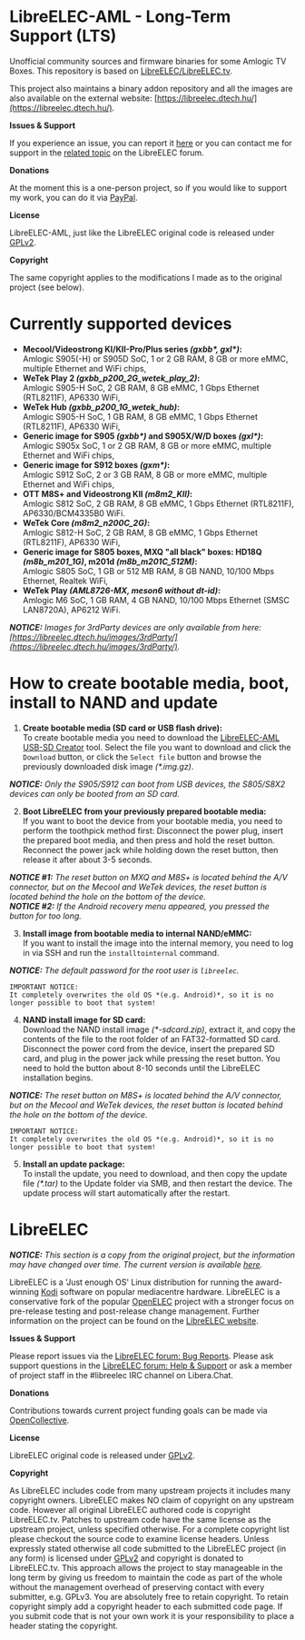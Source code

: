 # LibreELEC-AML - Long-Term Support (LTS)

Unofficial community sources and firmware binaries for some Amlogic TV Boxes. This repository is based on [LibreELEC/LibreELEC.tv](https://github.com/LibreELEC/LibreELEC.tv).

This project also maintains a binary addon repository and all the images are also available on the external website: [https://libreelec.dtech.hu/](https://libreelec.dtech.hu/).

**Issues & Support**

If you experience an issue, you can report it [here](https://github.com/dtechsrv/LibreELEC-AML/issues) or you can contact me for support in the [related topic](https://forum.libreelec.tv/thread/23456) on the LibreELEC forum.

**Donations**

At the moment this is a one-person project, so if you would like to support my work, you can do it via [PayPal](https://paypal.me/dtechsrv).

**License**

LibreELEC-AML, just like the LibreELEC original code is released under [GPLv2](https://www.gnu.org/licenses/gpl-2.0.html).

**Copyright**

The same copyright applies to the modifications I made as to the original project (see below).

# Currently supported devices

- **Mecool/Videostrong KI/KII-Pro/Plus series *(gxbb\*, gxl\*)*:**<br />
Amlogic S905(-H) or S905D SoC, 1 or 2 GB RAM, 8 GB or more eMMC, multiple Ethernet and WiFi chips,
- **WeTek Play 2 *(gxbb_p200_2G_wetek_play_2)*:**<br />
Amlogic S905-H SoC, 2 GB RAM, 8 GB eMMC, 1 Gbps Ethernet (RTL8211F), AP6330 WiFi,
- **WeTek Hub *(gxbb_p200_1G_wetek_hub)*:**<br />
Amlogic S905-H SoC, 1 GB RAM, 8 GB eMMC, 1 Gbps Ethernet (RTL8211F), AP6330 WiFi,
- **Generic image for S905 *(gxbb\*)* and S905X/W/D boxes *(gxl\*)*:**<br />
Amlogic S905x SoC, 1 or 2 GB RAM, 8 GB or more eMMC, multiple Ethernet and WiFi chips,
- **Generic image for S912 boxes *(gxm\*)*:**<br />
Amlogic S912 SoC, 2 or 3 GB RAM, 8 GB or more eMMC, multiple Ethernet and WiFi chips,
- **OTT M8S+ and Videostrong KII *(m8m2_KII)*:**<br />
Amlogic S812 SoC, 2 GB RAM, 8 GB eMMC, 1 Gbps Ethernet (RTL8211F), AP6330/BCM4335B0 WiFi.
- **WeTek Core *(m8m2_n200C_2G)*:**<br />
Amlogic S812-H SoC, 2 GB RAM, 8 GB eMMC, 1 Gbps Ethernet (RTL8211F), AP6330 WiFi,
- **Generic image for S805 boxes, MXQ "all black" boxes: HD18Q *(m8b_m201_1G)*, m201d *(m8b_m201C_512M)*:**<br />
Amlogic S805 SoC, 1 GB or 512 MB RAM, 8 GB NAND, 10/100 Mbps Ethernet, Realtek WiFi,
- **WeTek Play *(AML8726-MX, meson6 without dt-id)*:**<br />
Amlogic M6 SoC, 1 GB RAM, 4 GB NAND, 10/100 Mbps Ethernet (SMSC LAN8720A), AP6212 WiFi.

***NOTICE:** Images for 3rdParty devices are only available from here: [https://libreelec.dtech.hu/images/3rdParty/](https://libreelec.dtech.hu/images/3rdParty/).*

# How to create bootable media, boot, install to NAND and update

1. **Create bootable media (SD card or USB flash drive):**<br />
To create bootable media you need to download the [LibreELEC-AML USB-SD Creator](https://github.com/dtechsrv/usb-sd-creator/releases) tool. Select the file you want to download and click the `Download` button, or click the `Select file` button and browse the previously downloaded disk image *(\*.img.gz)*.

***NOTICE:** Only the S905/S912 can boot from USB devices, the S805/S8X2 devices can only be booted from an SD card.*

2. **Boot LibreELEC from your previously prepared bootable media:**<br />
If you want to boot the device from your bootable media, you need to perform the toothpick method first: Disconnect the power plug, insert the prepared boot media, and then press and hold the reset button. Reconnect the power jack while holding down the reset button, then release it after about 3-5 seconds.

***NOTICE #1:** The reset button on MXQ and M8S+ is located behind the A/V connector, but on the Mecool and WeTek devices, the reset button is located behind the hole on the bottom of the device.*<br />
***NOTICE #2:** If the Android recovery menu appeared, you pressed the button for too long.*

3. **Install image from bootable media to internal NAND/eMMC:**<br />
If you want to install the image into the internal memory, you need to log in via SSH and run the `installtointernal` command.

***NOTICE:** The default password for the root user is `libreelec`.*

`IMPORTANT NOTICE:`<br />
`It completely overwrites the old OS *(e.g. Android)*, so it is no longer possible to boot that system!`

4. **NAND install image for SD card:**<br />
Download the NAND install image *(\*-sdcard.zip)*, extract it, and copy the contents of the file to the root folder of an FAT32-formatted SD card. Disconnect the power cord from the device, insert the prepared SD card, and plug in the power jack while pressing the reset button. You need to hold the button about 8-10 seconds until the LibreELEC installation begins.

***NOTICE:** The reset button on M8S+ is located behind the A/V connector, but on the Mecool and WeTek devices, the reset button is located behind the hole on the bottom of the device.*

`IMPORTANT NOTICE:`<br />
`It completely overwrites the old OS *(e.g. Android)*, so it is no longer possible to boot that system!`

5. **Install an update package:**<br />
To install the update, you need to download, and then copy the update file *(\*.tar)* to the Update folder via SMB, and then restart the device. The update process will start automatically after the restart.

# LibreELEC

***NOTICE:** This section is a copy from the original project, but the information may have changed over time. The current version is available [here](https://github.com/LibreELEC/LibreELEC.tv/blob/master/README.md).*

LibreELEC is a 'Just enough OS' Linux distribution for running the award-winning [Kodi](https://kodi.tv) software on popular mediacentre hardware. LibreELEC is a conservative fork of the popular [OpenELEC](https://github.com/OpenELEC/OpenELEC.tv) project with a stronger focus on pre-release testing and post-release change management. Further information on the project can be found on the [LibreELEC website](https://libreelec.tv).

**Issues & Support**

Please report issues via the [LibreELEC forum: Bug Reports](https://forum.libreelec.tv/forum-35.html). Please ask support questions in the [LibreELEC forum: Help & Support](https://forum.libreelec.tv/forum-3.html) or ask a member of project staff in the #libreelec IRC channel on Libera.Chat.

**Donations**

Contributions towards current project funding goals can be made via [OpenCollective](https://opencollective.com/libreelec/donate).

**License**

LibreELEC original code is released under [GPLv2](https://www.gnu.org/licenses/gpl-2.0.html).

**Copyright**

As LibreELEC includes code from many upstream projects it includes many copyright owners. LibreELEC makes NO claim of copyright on any upstream code. However all original LibreELEC authored code is copyright LibreELEC.tv. Patches to upstream code have the same license as the upstream project, unless specified otherwise. For a complete copyright list please checkout the source code to examine license headers. Unless expressly stated otherwise all code submitted to the LibreELEC project (in any form) is licensed under [GPLv2](https://www.gnu.org/licenses/gpl-2.0.html) and copyright is donated to LibreELEC.tv. This approach allows the project to stay manageable in the long term by giving us freedom to maintain the code as part of the whole without the management overhead of preserving contact with every submitter, e.g. GPLv3. You are absolutely free to retain copyright. To retain copyright simply add a copyright header to each submitted code page. If you submit code that is not your own work it is your responsibility to place a header stating the copyright.
